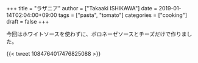 +++
title = "ラザニア"
author = ["Takaaki ISHIKAWA"]
date = 2019-01-14T02:04:00+09:00
tags = ["pasta", "tomato"]
categories = ["cooking"]
draft = false
+++

今回はホワイトソースを使わずに、ボロネーゼソースとチーズだけで作りました。

{{< tweet 1084764017476825088 >}}
